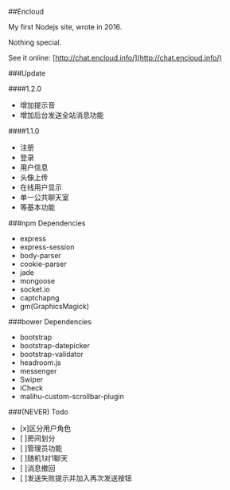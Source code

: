 ##Encloud

My first Nodejs site, wrote in 2016.

Nothing special.

See it online: [http://chat.encloud.info/](http://chat.encloud.info/)

###Update

####1.2.0
- 增加提示音
- 增加后台发送全站消息功能

####1.1.0
- 注册
- 登录
- 用户信息
- 头像上传
- 在线用户显示
- 单一公共聊天室
- 等基本功能

###npm Dependencies
- express
- express-session
- body-parser
- cookie-parser
- jade
- mongoose
- socket.io
- captchapng
- gm(GraphicsMagick)

###bower Dependencies
- bootstrap
- bootstrap-datepicker
- bootstrap-validator
- headroom.js
- messenger
- Swiper
- iCheck
- malihu-custom-scrollbar-plugin

###(NEVER) Todo

- [x]区分用户角色
- [ ]房间划分
- [ ]管理员功能
- [ ]随机1对1聊天
- [ ]消息撤回
- [ ]发送失败提示并加入再次发送按钮